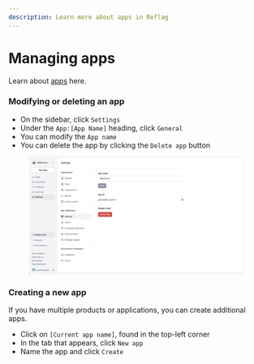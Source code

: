 ```yaml
---
description: Learn more about apps in Reflag
---
```


# Managing apps

Learn about [apps](../concepts/app.md) here.

### Modifying or deleting an app

* On the sidebar, click `Settings`
* Under the `App:[App Name]` heading, click `General`
* You can modify the `App name`
* You can delete the app by clicking the `Delete app` button

<figure><img src="../../.gitbook/assets/Screenshot 2025-09-12 at 15.32.39.png" alt="Reflag Global Settings page"><figcaption></figcaption></figure>

### Creating a new app

If you have multiple products or applications, you can create additional apps.

* Click on `[Current app name]`, found in the top-left corner
* In the tab that appears, click `New app`
* Name the app and click `Create`
